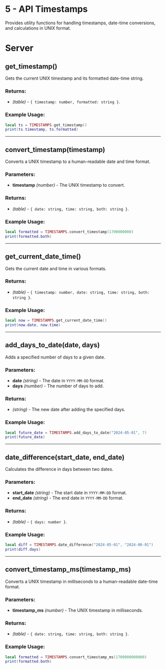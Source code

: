 # 5 - API Timestamps

Provides utility functions for handling timestamps, date-time conversions, and calculations in UNIX format.

# Server

## get_timestamp()
Gets the current UNIX timestamp and its formatted date-time string.

### Returns:
- *(table)* - `{ timestamp: number, formatted: string }`.

### Example Usage:
```lua
local ts = TIMESTAMPS.get_timestamp()
print(ts.timestamp, ts.formatted)
```

---

## convert_timestamp(timestamp)
Converts a UNIX timestamp to a human-readable date and time format.

### Parameters:
- **timestamp** *(number)* - The UNIX timestamp to convert.

### Returns:
- *(table)* - `{ date: string, time: string, both: string }`.

### Example Usage:
```lua
local formatted = TIMESTAMPS.convert_timestamp(1700000000)
print(formatted.both)
```

---

## get_current_date_time()
Gets the current date and time in various formats.

### Returns:
- *(table)* - `{ timestamp: number, date: string, time: string, both: string }`.

### Example Usage:
```lua
local now = TIMESTAMPS.get_current_date_time()
print(now.date, now.time)
```

---

## add_days_to_date(date, days)
Adds a specified number of days to a given date.

### Parameters:
- **date** *(string)* - The date in `YYYY-MM-DD` format.
- **days** *(number)* - The number of days to add.

### Returns:
- *(string)* - The new date after adding the specified days.

### Example Usage:
```lua
local future_date = TIMESTAMPS.add_days_to_date("2024-05-01", 7)
print(future_date)
```

---

## date_difference(start_date, end_date)
Calculates the difference in days between two dates.

### Parameters:
- **start_date** *(string)* - The start date in `YYYY-MM-DD` format.
- **end_date** *(string)* - The end date in `YYYY-MM-DD` format.

### Returns:
- *(table)* - `{ days: number }`.

### Example Usage:
```lua
local diff = TIMESTAMPS.date_difference("2024-05-01", "2024-06-01")
print(diff.days)
```

---

## convert_timestamp_ms(timestamp_ms)
Converts a UNIX timestamp in milliseconds to a human-readable date-time format.

### Parameters:
- **timestamp_ms** *(number)* - The UNIX timestamp in milliseconds.

### Returns:
- *(table)* - `{ date: string, time: string, both: string }`.

### Example Usage:
```lua
local formatted = TIMESTAMPS.convert_timestamp_ms(1700000000000)
print(formatted.both)
```